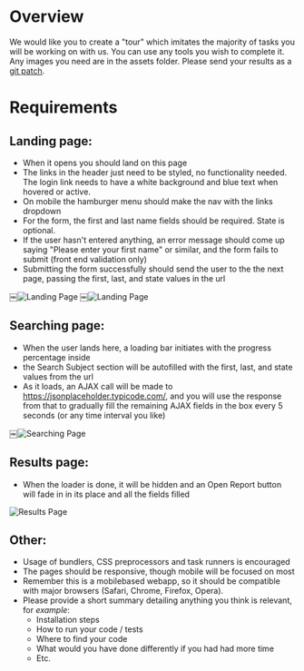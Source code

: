 # Overview
We would like you to create a "tour" which imitates the majority of tasks you will be working on with us. You can use any tools you wish to complete it. Any images you need are in the assets folder. Please send your results as a [git patch](https://ariejan.net/2009/10/26/how-to-create-and-apply-a-patch-with-git/).

# Requirements

## Landing page:
- When it opens you should land on this page
- The links in the header just need to be styled, no functionality needed. The login link needs to have a white background and blue text when hovered or active.
- On mobile the hamburger menu should make the nav with the links dropdown
- For the form, the first and last name fields should be required. State is optional.
- If the user hasn't entered anything, an error message should come up saying "Please enter your first name" or similar, and the form fails to submit (front end validation only)
- Submitting the form successfully should send the user to the the next page, passing the first, last, and state values in the url

￼![Landing Page](./screenshots/lander-dtp.png)
￼![Landing Page](./screenshots/lander-mob.png)

## Searching page:
- When the user lands here, a loading bar initiates with the progress percentage inside
- the Search Subject section will be autofilled with the first, last, and state values from the url
- As it loads, an AJAX call will be made to https://jsonplaceholder.typicode.com/, and you will use the response from that to gradually fill the remaining AJAX fields in the box every 5 seconds (or any time interval you like)

￼![Searching Page](./screenshots/loading-mob.png)

## Results page:
- When the loader is done, it will be hidden and an Open Report button will fade in in its place and all the fields filled

![Results Page](./screenshots/results-mob.png)

## Other:
- Usage of bundlers, CSS preprocessors and task runners is encouraged 
- The pages should be responsive, though mobile will be focused on most
- Remember this is a mobile­based web­app, so it should be compatible with major browsers (Safari, Chrome, Firefox, Opera).
- Please provide a short summary detailing anything you think is relevant, for _example_:
  - Installation steps
  - How to run your code / tests
  - Where to find your code
  - What would you have done differently if you had had more time
  - Etc.
